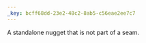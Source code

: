 ```yaml
---
_key: bcff68dd-23e2-48c2-8ab5-c56eae2ee7c7
---
```


A standalone nugget that is not part of a seam.
